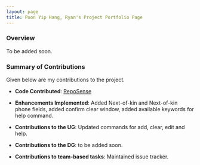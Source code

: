 ```yaml
---
layout: page
title: Poon Yip Hang, Ryan's Project Portfolio Page
---
```


### Overview

To be added soon.

### Summary of Contributions

Given below are my contributions to the project.

* **Code Contributed**: [RepoSense](https://nus-cs2103-ay2324s1.github.io/tp-dashboard/?search=sopa301&breakdown=true)

* **Enhancements Implemented**: Added Next-of-kin and Next-of-kin phone fields, added confirm clear window, added available
keywords for help command.

* **Contributions to the UG**: Updated commands for add, clear, edit and help.

* **Contributions to the DG**: to be added soon.

* **Contributions to team-based tasks**: Maintained issue tracker.
